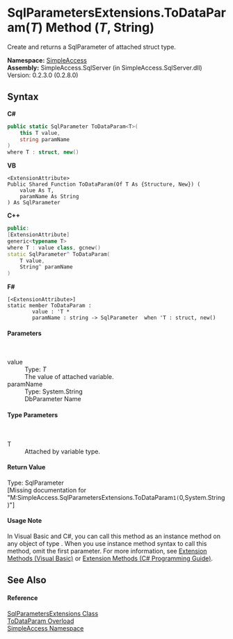 # SqlParametersExtensions.ToDataParam(*T*) Method (*T*, String)
 

Create and returns a SqlParameter of attached struct type.

**Namespace:**&nbsp;<a href="N_SimpleAccess">SimpleAccess</a><br />**Assembly:**&nbsp;SimpleAccess.SqlServer (in SimpleAccess.SqlServer.dll) Version: 0.2.3.0 (0.2.8.0)

## Syntax

**C#**<br />
``` C#
public static SqlParameter ToDataParam<T>(
	this T value,
	string paramName
)
where T : struct, new()

```

**VB**<br />
``` VB
<ExtensionAttribute>
Public Shared Function ToDataParam(Of T As {Structure, New}) ( 
	value As T,
	paramName As String
) As SqlParameter
```

**C++**<br />
``` C++
public:
[ExtensionAttribute]
generic<typename T>
where T : value class, gcnew()
static SqlParameter^ ToDataParam(
	T value, 
	String^ paramName
)
```

**F#**<br />
``` F#
[<ExtensionAttribute>]
static member ToDataParam : 
        value : 'T * 
        paramName : string -> SqlParameter  when 'T : struct, new()

```


#### Parameters
&nbsp;<dl><dt>value</dt><dd>Type: *T*<br />The value of attached variable.</dd><dt>paramName</dt><dd>Type: System.String<br />DbParameter Name</dd></dl>

#### Type Parameters
&nbsp;<dl><dt>T</dt><dd>Attached by variable type.</dd></dl>

#### Return Value
Type: SqlParameter<br />\[Missing <returns> documentation for "M:SimpleAccess.SqlParametersExtensions.ToDataParam``1(``0,System.String)"\]

#### Usage Note
In Visual Basic and C#, you can call this method as an instance method on any object of type . When you use instance method syntax to call this method, omit the first parameter. For more information, see <a href="http://msdn.microsoft.com/en-us/library/bb384936.aspx">Extension Methods (Visual Basic)</a> or <a href="http://msdn.microsoft.com/en-us/library/bb383977.aspx">Extension Methods (C# Programming Guide)</a>.

## See Also


#### Reference
<a href="T_SimpleAccess_SqlParametersExtensions">SqlParametersExtensions Class</a><br /><a href="Overload_SimpleAccess_SqlParametersExtensions_ToDataParam">ToDataParam Overload</a><br /><a href="N_SimpleAccess">SimpleAccess Namespace</a><br />